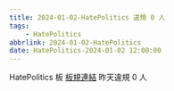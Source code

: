 ```yaml
---
title: 2024-01-02-HatePolitics 違規 0 人
tags:
    - HatePolitics
abbrlink: 2024-01-02-HatePolitics
date: HatePolitics-2024-01-02 12:00:00
---
```

HatePolitics 板 [板規連結](https://www.ptt.cc/bbs/HatePolitics/M.1617115262.A.D60.html)
昨天違規 0 人
